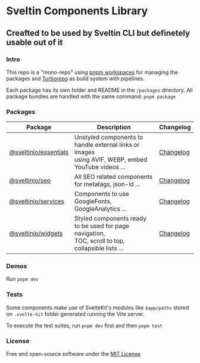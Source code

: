 # Sveltin Components Library

## Creafted to be used by Sveltin CLI but definetely usable out of it

### Intro

This repo is a "mono-repo" using [pnpm workspaces](https://pnpm.io/workspaces) for managing the packages and [Turborepo](https://turborepo.org/) as build system with pipelines.

Each package has its own folder and README in the `/packages` directory. All package bundles are handled with the same command: `pnpm package`

### Packages

| Package                                      | Description                                                                                              | Changelog                                     |
| -------------------------------------------- | -------------------------------------------------------------------------------------------------------- | --------------------------------------------- |
| [@sveltinio/essentials](packages/essentials) | Unstyled components to handle external links or images <br/> using AVIF, WEBP, embed YouTube videos ...                             | [Changelog](packages/essentials/CHANGELOG.md) |
| [@sveltinio/seo](packages/seo)               | All SEO related components for metatags, json-ld ...                                                    | [Changelog](packages/seo/CHANGELOG.md)        |
| [@sveltinio/services](packages/services)     | Components to use GoogleFonts, GoogleAnalytics ...                        | [Changelog](packages/services/CHANGELOG.md)   |
| [@sveltinio/widgets](packages/widgets)       | Styled components ready to be used for page navigation, <br/> TOC, scroll to top, collapsible lists ... | [Changelog](packages/widgets/CHANGELOG.md)    |

### Demos

Run `pnpm dev`

### Tests

Some components make use of SvelteKit's modules like `$app/paths` stored on `.svelte-kit` folder generated running the Vite server.

To execute the test suites, run `pnpm dev` first and then `pnpm test`

### License

Free and open-source software under the [MIT License](LICENSE)
